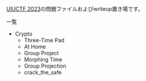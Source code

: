 [UIUCTF 2023](https://2023.uiuc.tf/)の問題ファイルおよびwriteup置き場です。  

一覧
- Crypto
  - Three-Time Pad
  - At Home
  - Group Project
  - Morphing Time
  - Group Projection
  - crack\_the\_safe
